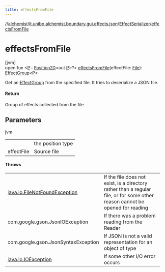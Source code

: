 ```yaml
---
title: effectsFromFile
---
```

//[alchemist](../../../index.html)/[it.unibo.alchemist.boundary.gui.effects.json](../index.html)/[EffectSerializer](index.html)/[effectsFromFile](effects-from-file.html)



# effectsFromFile



[jvm]\
open fun <[P](effects-from-file.html) : [Position2D](../../it.unibo.alchemist.model.interfaces/-position2-d/index.html)<out [P](../../it.unibo.alchemist.boundary.interfaces/-draw-command/index.html)>?> [effectsFromFile](effects-from-file.html)(effectFile: [File](https://docs.oracle.com/javase/8/docs/api/java/io/File.html)): [EffectGroup](../../it.unibo.alchemist.boundary.gui.effects/-effect-group/index.html)<[P](../../it.unibo.alchemist.boundary.interfaces/-draw-command/index.html)>



Get an [EffectGroup](../../it.unibo.alchemist.boundary.gui.effects/-effect-group/index.html) from the specified file. It tries to deserialize a JSON file.



#### Return



Group of effects collected from the file



## Parameters


jvm

| | |
|---|---|
| <P> | the position type |
| effectFile | Source file |



#### Throws


| | |
|---|---|
| [java.io.FileNotFoundException](https://docs.oracle.com/javase/8/docs/api/java/io/FileNotFoundException.html) | If the file does not exist, is a directory rather than a regular file, or for some other reason cannot be opened for reading |
| com.google.gson.JsonIOException | If there was a problem reading from the Reader |
| com.google.gson.JsonSyntaxException | If JSON is not a valid representation for an object of type |
| [java.io.IOException](https://docs.oracle.com/javase/8/docs/api/java/io/IOException.html) | If some other I/O error occurs |



